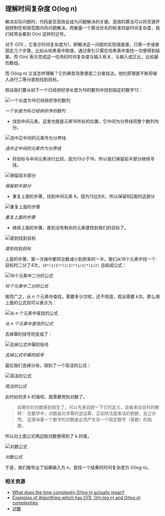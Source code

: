 ## 理解时间复杂度 O(log n)


解决实际问题时，代码是否高效会成为问题解决的关键。高效的算法可以将资源开销控制在有限范围内将问题解决。而衡量一个算法优劣的标准则是时间复杂度，我们经常会看到 O(n) 这样的记号。

对于 O(1) ，它表示时间复杂度为1，即解决这一问题的实现很直接，只需一步或者固定几个步骤。比如从哈希表中取值，通过索引只需在哈希表中查找一次便得到结果。而 O(n) 表示完成这一任务的时间复杂度与输入有关，与输入成正比，比如遍历数组。

而 O(log n) 又该怎样理解？它的典型场景便是二分查找法。他的原理是不断将输入进行二等分直到找到目标。

假设我们要从如下一个已经排好序长度为16的数列中找到指定的数字13：

![一个长度为16已经排好序的数列](https://raw.githubusercontent.com/wayou/wayou.github.io/master/assets/understanding-logn-time-complexity/assets/a-sorted-array-of-16-elements.png)

_一个长度为16已经排好序的数列_


* 找到中间元素，这里也就是元素16所处的位置，它中间为分界线将整个数列均分。

![选中正中间的元素作为分界线](https://raw.githubusercontent.com/wayou/wayou.github.io/master/assets/understanding-logn-time-complexity/assets/select-mid-as-pivot.png)

_选中正中间的元素作为分界线_


* 将目标与中间元素进行比较，因为13小于16，所以我们保留前半部分继续寻找。 

![保留前半部分](keep-half.png)

_保留前半部分_


* 重复上面的步骤，找到中间元素 8，因为13比8大，所以保留8后面的这部分

![重复上面的步骤](https://raw.githubusercontent.com/wayou/wayou.github.io/master/assets/understanding-logn-time-complexity/assets/repeat-steps.png)

_重复上面的步骤_


* 继续上面的步骤，直到没有剩余的元素便找到我们的目标了。

![直到找到目标](https://raw.githubusercontent.com/wayou/wayou.github.io/master/assets/understanding-logn-time-complexity/assets/till-find-result.png)

_直到找到目标_

上面的步骤，第一次操作都将总数减小到原来的一半。我们从16个元素中找一个目标时二分了4次，`16*(1/2)*(1/2)*(1/2)*(1/2)` 总结成公式：

![16个元素中二分的公式](https://raw.githubusercontent.com/wayou/wayou.github.io/master/assets/understanding-logn-time-complexity/assets/simplify-formula.png)

_16个元素中二分的公式_


推而广之，从 n 个元素中查找，需要多少次呢，还不知道，假设需要 k次。那么用上面的公式则可以表示为：

![从 n 个元素中查找的公式](https://raw.githubusercontent.com/wayou/wayou.github.io/master/assets/understanding-logn-time-complexity/assets/general-formula.png)

_从 n 个元素中查找的公式_


去掉幂的括号则变成了：

![去掉公式中幂的括号](https://raw.githubusercontent.com/wayou/wayou.github.io/master/assets/understanding-logn-time-complexity/assets/separating-the-power.png)

_去掉公式中幂的括号_


最后我们去掉分母，得到了一个简洁的公式：

![简洁的公式](https://raw.githubusercontent.com/wayou/wayou.github.io/master/assets/understanding-logn-time-complexity/assets/common-formula.png)

_简洁的公式_


此时如何求 k 的值呢。就需要用到对数了。

> 如果你对对数感到陌生了，可以先来回顾一下它的定义，请看来自百科的解释：
> 在数学中，对数是对求幂的逆运算，正如除法是乘法的倒数，反之亦然。 这意味着一个数字的对数是必须产生另一个固定数字（基数）的指数。

所以对上面公式两边取对数便得到了 k 的值，

![对数公式](https://raw.githubusercontent.com/wayou/wayou.github.io/master/assets/understanding-logn-time-complexity/assets/log-formula.png)

_对数公式_


于是，我们推导出了如果输入为 n，查找一个结果的时间复杂度为 O(log n)。


### 相关资源

* [What does the time complexity O(log n) actually mean?](https://hackernoon.com/what-does-the-time-complexity-o-log-n-actually-mean-45f94bb5bfbf)
* [Examples of Algorithms which has O(1), O(n log n) and O(log n) complexities](https://stackoverflow.com/questions/1592649/examples-of-algorithms-which-has-o1-on-log-n-and-olog-n-complexities)
* [对数](https://baike.baidu.com/item/%E5%AF%B9%E6%95%B0/91326?fr=aladdin)

